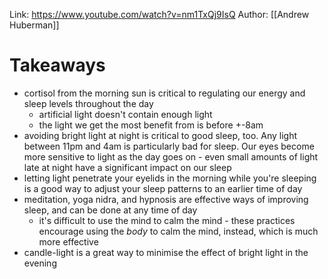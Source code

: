 Link: https://www.youtube.com/watch?v=nm1TxQj9IsQ
Author: [[Andrew Huberman]]

# Takeaways
- cortisol from the morning sun is critical to regulating our energy and sleep levels throughout the day
	- artificial light doesn't contain enough light
	- the light we get the most benefit from is before +-8am
- avoiding bright light at night is critical to good sleep, too. Any light between 11pm and 4am is particularly bad for sleep. Our eyes become more sensitive to light as the day goes on - even small amounts of light late at night have a significant impact on our sleep
- letting light penetrate your eyelids in the morning while you're sleeping is a good way to adjust your sleep patterns to an earlier time of day
- meditation, yoga nidra, and hypnosis are effective ways of improving sleep, and can be done at any time of day
	- it's difficult to use the mind to calm the mind - these practices encourage using the _body_ to calm the mind, instead, which is much more effective
- candle-light is a great way to minimise the effect of bright light in the evening